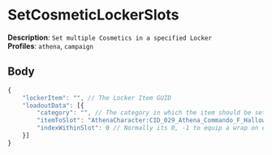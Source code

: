# SetCosmeticLockerSlots

**Description**: `Set multiple Cosmetics in a specified Locker` \
**Profiles**: `athena`, `campaign`

## Body

```js
{
    "lockerItem": "", // The Locker Item GUID
    "loadoutData": [{
        "category": "", // The category in which the item should be set, e.g. Character, Backpack, Dance
        "itemToSlot": "AthenaCharacter:CID_029_Athena_Commando_F_Halloween", // The cosmetic to equip (see formating in the example!)
        "indexWithinSlot": 0 // Normally its 0, -1 to equip a wrap on every slot, else (0-5 on emotes stuff, 0-6 on wraps stuff)
    }]
}
```
